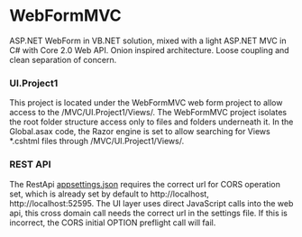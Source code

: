 # WebFormMVC

ASP.NET WebForm in VB.NET solution, mixed with a light ASP.NET MVC in C# with Core 2.0 Web API. 
Onion inspired architecture. Loose coupling and clean separation of concern.

### UI.Project1
This project is located under the WebFormMVC web form project to allow access to the /MVC/UI.Project1/Views/.
The WebFormMVC project isolates the root folder structure access only to files and folders underneath it.
In the Global.asax code, the Razor engine is set to allow searching for Views *.cshtml files through /MVC/UI.Project1/Views/.

### REST API
The RestApi [appsettings.json](/RestApi/appsettings.json) requires the correct url for CORS operation set, which is already set by default to http://localhost, http://localhost:52595. The UI layer uses direct JavaScript calls into the web api, this cross domain call needs the correct url in the settings file. If this is incorrect, the CORS initial OPTION preflight call will fail.
